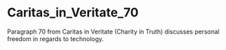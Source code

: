 # Caritas_in_Veritate_70
Paragraph 70 from Caritas in Veritate (Charity in Truth) discusses personal freedom in regards to technology.
